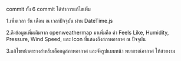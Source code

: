 commit ทั้ง 6 commit ได้ทำการแก้ไขเพิ่ม

1.เพิ่มเวลา วัน เดือน ณ เวลาปัจจุบัน ผ่าน DateTime.js

2.ดึงข้อมูลเพิ่มเติมจาก openweathermap มาเพิ่มคือ ค่า Feels Like, Humidity, Pressure, Wind Speed, และ Icon ที่แสดงถึงสภาพอากาศ ณ ปัจจุบัน

3.แก้ไขหน้าตารางสำหรับเลือกดูสภาพอากาศ และจัดรูปแบบหน้า พยากรณ์อากาศ ให้สวยงาม
